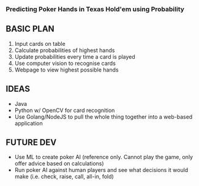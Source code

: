 ### Predicting Poker Hands in Texas Hold'em using Probability

## BASIC PLAN
1. Input cards on table
2. Calculate probabilities of highest hands
3. Update probabilities every time a card is played
5. Use computer vision to recognise cards
6. Webpage to view highest possible hands

## IDEAS 
* Java
* Python w/ OpenCV for card recognition
* Use Golang/NodeJS to pull the whole thing together into a web-based application

## FUTURE DEV
* Use ML to create poker AI (reference only. Cannot play the game, only offer advice based on calculations)
* Run poker AI against human players and see what decisions it would make (i.e. check, raise, call, all-in, fold)
